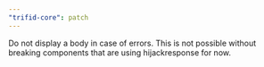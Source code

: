 ```yaml
---
"trifid-core": patch
---
```


Do not display a body in case of errors.
This is not possible without breaking components that are using hijackresponse for now.
